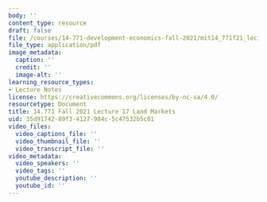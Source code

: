 ```yaml
---
body: ''
content_type: resource
draft: false
file: /courses/14-771-development-economics-fall-2021/mit14_771f21_lec17_land_mark2.pdf
file_type: application/pdf
image_metadata:
  caption: ''
  credit: ''
  image-alt: ''
learning_resource_types:
- Lecture Notes
license: https://creativecommons.org/licenses/by-nc-sa/4.0/
resourcetype: Document
title: 14.771 Fall 2021 Lecture 17 Land Markets
uid: 35d91742-89f3-4127-984c-5c47532b5c01
video_files:
  video_captions_file: ''
  video_thumbnail_file: ''
  video_transcript_file: ''
video_metadata:
  video_speakers: ''
  video_tags: ''
  youtube_description: ''
  youtube_id: ''
---
```

